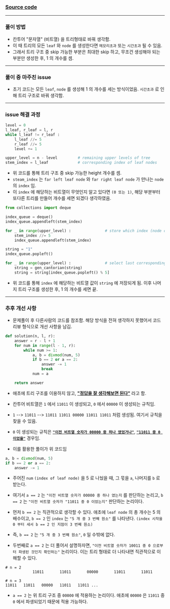 
### [Source code](./유사 칸토어 비트열.py)

---

### 풀이 방법

- 칸투어 "문자열" (비트열) 을 트리형태로 바꿔 생각함.
- 이 때 트리의 모든 `leaf` 와 `node` 를 생성한다면 `메모리초과` 또는 `시간초과` 될 수 있음. 
- 그래서 트리 구조 중 skip 가능한 부분은 최대한 skip 하고, 무조건 생성해야 되는 부분만 생성한 후, 1 의 개수를 셈.

---

### 풀이 중 마주친 issue

- 초기 코드는 모든 `leaf`, `node` 를 생성해 1 의 개수를 세는 방식이었음. `시간초과` 로 인해 트리 구조로 바꿔 생각함.

---

### issue 해결 과정

```python
level = 0
l_leaf, r_leaf = l, r
while l_leaf != r_leaf : 
    l_leaf //= 5
    r_leaf //= 5
    level += 1

upper_level = n - level         # remaining upper levels of tree
stem_index = l_leaf             # corresponding index of leaf nodes
```

- 위 코드를 통해 트리 구조 중 skip 가능한 height 개수를 셈.
- `steam_index` 는 `far left leaf node` 와 `far right leaf node` 가 만나는 `node` 의 `index` 임.
- 이 `index` 에 해당하는 비트열이 무엇인지 알고 있다면 `(0 또는 1)`, 해당 부분부터 또다른 트리를 만들어 개수를 세면 되겠다 생각하였음.

```python
from collections import deque

index_queue = deque()
index_queue.appendleft(stem_index)

for _ in range(upper_level) :               # store which index (node of tree) has to be selected
    stem_index //= 5
    index_queue.appendleft(stem_index)

string = "1"
index_queue.popleft()

for _ in range(upper_level) :               # select last corresponding node
    string = gen_cantorian(string)
    string = string[index_queue.popleft() % 5]
```

- 위 코드를 통해 `index` 에 해당하는 비트열 값이 `string` 에 저장되게 됨. 이후 나머지 트리 구조를 생성한 후, 1 의 개수를 세면 끝.

---

### 추후 개선 사항

- 문제풀이 후 다른사람의 코드를 참조함. 해당 방식을 전혀 생각하지 못했어서 코드 리뷰 형식으로 개선 사항을 남김.

```python
def solution(n, l, r):
    answer = r - l + 1
    for num in range(l - 1, r):
        while num >= 1:
            a, b = divmod(num, 5)
            if b == 2 or a == 2:
                answer -= 1
                break
            num = a

    return answer
```

- 애초에 트리 구조를 이용하지 않고, <ins>**"정답을 잘 생각해보면 된다"**</ins> 라고 함.

- 칸투어 비트열은 `1` 에서 `11011` 이 생성되고, `0` 에서 `00000` 이 생성되는 규칙임.
- `1` --> `11011` --> `11011 11011 00000 11011 11011` 처럼 생성됨. 여기서 규칙을 찾을 수 있음.

- `0` 이 생성되는 규칙은  <ins>**`"이전 비트열 숫자가 00000 중 하나 였었거나"`**</ins>, <ins>**`"11011 중 0 이었을"`**</ins> 경우임.

- 이를 활용한 풀이가 위 코드임

```python
a, b = divmod(num, 5)
if b == 2 or a == 2:
    answer -= 1
```

- 주어진 `num` `(index of leaf node)` 을 5 로 나눴을 때, 그 묷을 `a`, 나머지를 `b` 로 받는다.
- 여기서 `a == 2` 는 `"이전 비트열 숫자가 00000 중 하나 였는지` 를 판단하는 논리고, `b == 2` 는 `"이전 비트열 숫자가 "11011 중 0 이었는지"` 판단하는 논리이다.

- 먼저 `b == 2` 는 직관적으로 생각할 수 있다. 애초에 `leaf node` 의 총 개수는 5 의 배수이고, `b == 2` 인 `index` 는 `"5 개 중 3 번째 원소"` 를 나타낸다. `(index 시작을 0 부터 세서 b == 2 인 지점이 3 번째 원소)`
-  즉, `b == 2` 는 `"5 개 중 3 번째 원소"`, `0` 일 수밖에 없다.

- 두번째로 `a == 2` 는 더 풀어서 설명하자면, `"이전 비트열 숫자가 10011 중 0 으로부터 파생된 것인지 확인하는"` 논리이다. 이는 트리 형태로 더 나타내면 직관적으로 이해할 수 있다.

```
# n = 2
            11011       11011       00000       11011       11011

# n = 3
11011   11011   00000   11011   11011 ...
```

- `a == 2` 는 위 트리 구조 중 `00000` 에 적용하는 논리이다. 애초에 `00000` 은 `11011` 중 `0` 에서 파생되었기 때문에 적용 가능하다.
